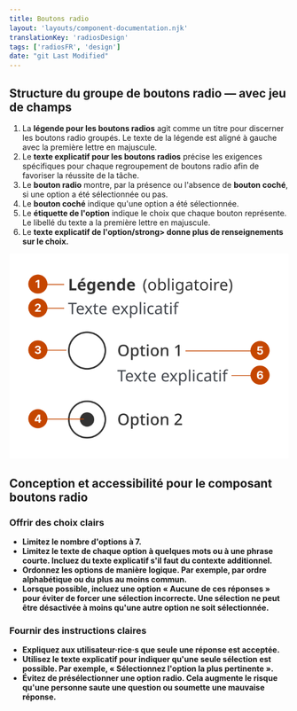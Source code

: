 ```yaml
---
title: Boutons radio
layout: 'layouts/component-documentation.njk'
translationKey: 'radiosDesign'
tags: ['radiosFR', 'design']
date: "git Last Modified"
---
```


## Structure du groupe de boutons radio — avec jeu de champs

<ol class="anatomy-list">
  <li>La <strong>légende pour les boutons radios</strong> agit comme un titre pour discerner les boutons radio groupés. Le texte de la légende est aligné à gauche avec la première lettre en majuscule.</li>
  <li>Le <strong>texte explicatif pour les boutons radios</strong> précise les exigences spécifiques pour chaque regroupement de boutons radio afin de favoriser la réussite de la tâche.</li>
  <li>Le <strong>bouton radio</strong> montre, par la présence ou l'absence de <strong>bouton coché</strong>, si une option a été sélectionnée ou pas.</li>
  <li>Le <strong>bouton coché</strong> indique qu'une option a été sélectionnée.</li>
  <li>Le <strong>étiquette de l'option</strong> indique le choix que chaque bouton représente. Le libellé du texte a la première lettre en majuscule.</li>
  <li>Le <strong>texte explicatif de l'option/strong> donne plus de renseignements sur le choix.</li>
</ol>

<img class="b-sm b-default p-300" src="/images/fr/components/anatomy/gcds-radios-anatomy.svg" alt="Structure des boutons radio montrant les étiquettes « en-tête du jeu de champs » en haut et « texte explicatif » en dessous. Plus bas, il y a deux cercles avec leurs libellés et du texte explicatif à côté. L'un des cercles est rempli d'un cercle noir plus petit."/>

## Conception et accessibilité pour le composant boutons radio

### Offrir des choix clairs

- Limitez le nombre d'options à 7.  
- Limitez le texte de chaque option à quelques mots ou à une phrase courte. Incluez du texte explicatif s'il faut du contexte additionnel.  
- Ordonnez les options de manière logique. Par exemple, par ordre alphabétique ou du plus au moins commun.  
- Lorsque possible, incluez une option « Aucune de ces réponses » pour éviter de forcer une sélection incorrecte. Une sélection ne peut être désactivée à moins qu'une autre option ne soit sélectionnée.

### Fournir des instructions claires

- Expliquez aux utilisateur·rice·s que seule une réponse est acceptée.  
- Utilisez le texte explicatif pour indiquer qu'une seule sélection est possible. Par exemple, « Sélectionnez l'option la plus pertinente ».  
- Évitez de présélectionner une option radio. Cela augmente le risque qu'une personne saute une question ou soumette une mauvaise réponse.
